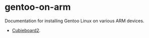 # gentoo-on-arm


Documentation for installing Gentoo Linux on various ARM devices.

 - [Cubieboard2](cubieboard2).
